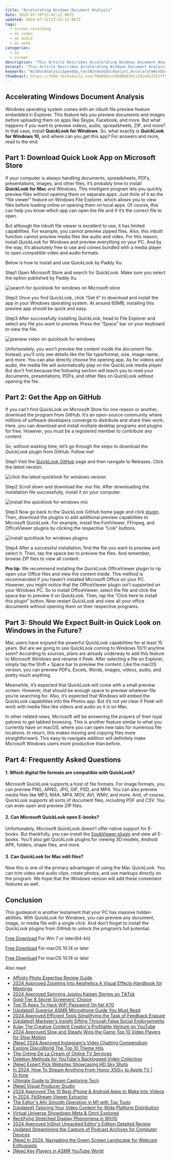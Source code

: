 ```yaml
---
title: "Accelerating Windows Document Analysis"
date: 2024-07-10T23:42:12.067Z
updated: 2024-07-11T23:42:12.067Z
tags: 
  - screen-recording
  - ai video
  - ai audio
  - ai auto
categories: 
  - ai
  - screen
description: "This Article Describes Accelerating Windows Document Analysis"
excerpt: "This Article Describes Accelerating Windows Document Analysis"
keywords: "WinDocAnalysisSpeedUp,FastWindowsDocAnalyst,AccelarateWinDocAnalyze,QuickWindowsDocExamine,BoostedWindowsDocumentEval,WindowsDocAnalyzerFastTrack,RapidWindowsDocScrutiny"
thumbnail: https://thmb.techidaily.com/f6689b1ce3b098830c1181e612252ff5b928460b4d7d4122dbd300e015bd5d6c.jpg
---
```


## Accelerating Windows Document Analysis

Windows operating system comes with an inbuilt file preview feature embedded in Explorer. This feature lets you preview documents and images before uploading them on apps like Skype, Facebook, and more. But what happens if you want to preview videos, audio, spreadsheets, ZIP, and more? In that case, install **QuickLook for Windows**. So, what exactly is **QuickLook for Windows 10,** and where can you get this app? For answers and more, read to the end.

## Part 1: Download Quick Look App on Microsoft Store

If your computer is always handling documents, spreadsheets, PDFs, presentations, images, and other files, it’s probably time to install **QuickLook for Mac** and Windows. This intelligent program lets you quickly preview files without opening them on separate apps. Just think of it as the “file viewer” feature on Windows File Explorer, which allows you to view files before loading online or opening them on local apps. Of course, this can help you know which app can open the file and if it’s the correct file to open.

But although the inbuilt file viewer is excellent to use, it has limited capabilities. For example, you cannot preview zipped files. Also, this inbuilt function cannot preview media files like audio and video. For this reason, install QuickLook for Windows and preview everything on your PC. And by the way, it’s absolutely free to use and comes bundled with a media player to open compatible video and audio formats.

Below is how to install and use QuickLook by Paddy Xu:

Step1 Open Microsoft Store and search for QuickLook. Make sure you select the option published by Paddy Xu.

![search for quicklook for windows on Microsoft store](https://images.wondershare.com/filmora/article-images/2022/09/quicklook-for-windows-1.jpg)

Step2 Once you find QuickLook, click “Get it” to download and install the app in your Windows operating system. At around 60MB, installing this preview app should be quick and easy.

Step3 After successfully installing QuickLook, head to File Explorer and select any file you want to preview. Press the “Space” bar on your keyboard to view the file.

![preview video on quicklook for windows](https://images.wondershare.com/filmora/article-images/2022/09/quicklook-for-windows-2.jpg)

Unfortunately, you won’t preview the content inside the document file. Instead, you’ll only see details like the file type/format, size, image name, and more. You can also directly choose the opening app. As for videos and audio, the media file will automatically play on the QuickLook media player. But don’t fret because the following section will teach you to read your documents, presentations, PDFs, and other files on QuickLook without opening the file.

## Part 2: Get the App on GitHub

If you can’t find QuickLook on Microsoft Store for one reason or another, download the program from GitHub. It’s an open-source community where millions of software developers converge to distribute and share their work. Here, you can download and install multiple desktop programs and plugins for free. However, you must be a registered member to contribute any content.

So, without wasting time, let’s go through the steps to download the QuickLook plugin from GitHub. Follow me!

Step1 Visit the [QuickLook GitHub](https://github.com/QL-Win/QuickLook) page and then navigate to Releases. Click the latest version.

![click the latest quicklook for windows version](https://images.wondershare.com/filmora/article-images/2022/09/quicklook-for-windows-3.jpg)

Step2 Scroll down and download the .msi file. After downloading the installation file successfully, install it on your computer.

![install the quicklook for windows msi](https://images.wondershare.com/filmora/article-images/2022/09/quicklook-for-windows-4.jpg)

Step3 Now go back to the QuickLook GitHub home page and click [plugin](https://github.com/QL-Win/QuickLook/wiki/Available-Plugins). Then, download the plugins to add additional preview capabilities to Microsoft QuickLook. For example, install the FontViewer, FFmpeg, and OfficeViewer plugins by clicking the respective “Link” buttons.

![install quicklook for windows plugins](https://images.wondershare.com/filmora/article-images/2022/09/quicklook-for-windows-5.jpg)

Step4 After a successful installation, find the file you want to preview and select it. Then, tap the space bar to preview the files. And remember, browse ZIP files to view all content.

**Pro tip**: We recommend installing the QuickLook OfficeViewer plugin to rip open your Office files and view the content inside. This method is recommended if you haven’t installed Microsoft Office on your PC. However, you might notice that the OfficeViewer plugin isn’t supported on your Windows PC. So to install OfficeViewer, select the file and click the space bar to preview it on QuickLook. Then, tap the “Click here to install this plugin” button. Now restart QuickLook and view all your office documents without opening them on their respective programs.

## Part 3: Should We Expect Built-in Quick Look on Windows in the Future?

Mac users have enjoyed the powerful QuickLook capabilities for at least 15 years. But are we going to see QuickLook coming to Windows 10/11 anytime soon? According to sources, plans are already underway to add this feature to Microsoft Windows and rename it Peek. After selecting a file on Explorer, simply tap the Shift + Space bar to preview the content. Like the macOS version, you can preview PDFs, Excels, Words, images, videos, audio, and pretty much anything.

Meanwhile, it’s expected that QuickLook will come with a small preview screen. However, that should be enough space to preview whatever file you’re searching for. Also, it’s expected that Windows will embed the QuickLook capabilities into the Photos app. But it’s not yet clear if Peek will work with media files like videos and audio as it is on Mac.

In other related news, Microsoft will be answering the prayers of their loyal patrons to get tabbed browsing. This is another feature similar to what you currently have on macOS, where you can open new tabs for numerous file locations. In return, this makes moving and copying files more straightforward. This easy-to-navigate addition will definitely make Microsoft Windows users more productive than before.

## Part 4: Frequently Asked Questions

#### 1\. Which digital file formats are compatible with QuickLook?

Microsoft QuickLook supports a host of file formats. For image formats, you can preview PNG, APNG, JPG, GIF, PSD, and MP4\. You can also preview media files like MP3, M4A, MP4, MOV, AVI, WMV, and more. And, of course, QuickLook supports all sorts of document files, including PDF and CSV. You can even open and preview ZIP files.

#### 2\. Can Microsoft QuickLook open E-books?

Unfortunately, Microsoft QuickLook doesn’t offer native support for E-books. But thankfully, you can install the [EpubViewer plugin](https://github.com/QL-Win/QuickLook.Plugin.EpubViewer/releases) and view all E-books. You’ll also get QuickLook plugins for viewing 3D models, Android APK, folders, shape files, and more.

#### 3\. Can QuickLook for Mac edit files?

Now this is one of the primary advantages of using the Mac QuickLook. You can trim video and audio clips, rotate photos, and use markups directly on the program. We hope that the Windows version will add these convenient features as well.

## Conclusion

This guidepost is another testament that your PC has massive hidden abilities. With QuickLook for Windows, you can preview any document, image, or media file with a single click. And don’t forget to install the QuickLook plugins from GitHub to unlock the program’s full potential.

[Free Download](https://tools.techidaily.com/wondershare/filmora/download/) For Win 7 or later(64-bit)

[Free Download](https://tools.techidaily.com/wondershare/filmora/download/) For macOS 10.14 or later

[Free Download](https://tools.techidaily.com/wondershare/filmora/download/) For macOS 10.14 or later

<ins class="adsbygoogle"
     style="display:block"
     data-ad-format="autorelaxed"
     data-ad-client="ca-pub-7571918770474297"
     data-ad-slot="1223367746"></ins>

<ins class="adsbygoogle"
     style="display:block"
     data-ad-format="autorelaxed"
     data-ad-client="ca-pub-7571918770474297"
     data-ad-slot="1223367746"></ins>



<ins class="adsbygoogle"
     style="display:block"
     data-ad-client="ca-pub-7571918770474297"
     data-ad-slot="8358498916"
     data-ad-format="auto"
     data-full-width-responsive="true"></ins>


<span class="atpl-alsoreadstyle">Also read:</span>
<div><ul>
<li><a href="https://article-tips.techidaily.com/affinity-photo-expertise-review-guide/"><u>Affinity Photo Expertise Review Guide</u></a></li>
<li><a href="https://article-tips.techidaily.com/2024-approved-zooming-into-aesthetics-a-visual-effects-handbook-for-meetings/"><u>2024 Approved  Zooming Into Aesthetics  A Visual Effects Handbook for Meetings</u></a></li>
<li><a href="https://tiktok-video-recordings.techidaily.com/2024-approved-spinning-jujutsu-kaisen-stories-on-tiktok/"><u>2024 Approved  Spinning Jujutsu Kaisen Stories on TikTok</u></a></li>
<li><a href="https://facebook-video-content.techidaily.com/gold-tier-8-secret-screeners-choice/"><u>Gold-Tier 8 Secret Screeners' Choice</u></a></li>
<li><a href="https://unlock-android.techidaily.com/top-15-apps-to-hack-wifi-password-on-itel-a70-by-drfone-android/"><u>Top 15 Apps To Hack WiFi Password On Itel A70</u></a></li>
<li><a href="https://facebook-video-share.techidaily.com/updated-superior-asmr-microphone-guide-you-must-read/"><u>[Updated] Superior ASMR Microphone Guide You Must Read</u></a></li>
<li><a href="https://youtube-videos.techidaily.com/2024-approved-efficient-tools-simplifying-the-task-of-feedback-erasure/"><u>2024 Approved  Efficient Tools  Simplifying the Task of Feedback Erasure</u></a></li>
<li><a href="https://facebook-clips.techidaily.com/updated-marketers-insight-sifting-through-false-social-endorsements/"><u>[Updated] Marketer’s Insight  Sifting Through False Social Endorsements</u></a></li>
<li><a href="https://youtube-videos.techidaily.com/ajay-the-creative-content-creators-profitable-venture-on-youtube/"><u>AJay  The Creative Content Creator's Profitable Venture on YouTube</u></a></li>
<li><a href="https://video-creation-software.techidaily.com/2024-approved-slow-and-steady-wins-the-game-top-10-video-players-for-slow-motion/"><u>2024 Approved Slow and Steady Wins the Game Top 10 Video Players for Slow Motion</u></a></li>
<li><a href="https://instagram-video-recordings.techidaily.com/new-2024-approved-instagrams-video-chatting-compendium/"><u>[New] 2024 Approved  Instagram's Video Chatting Compendium</u></a></li>
<li><a href="https://discord-videos.techidaily.com/explore-discoworld-the-top-10-theme-hits/"><u>Explore DiscoWorld  The Top 10 Theme Hits</u></a></li>
<li><a href="https://extra-hints.techidaily.com/the-creme-de-la-cream-of-online-tv-services/"><u>The Crème De La Cream of Online TV Services</u></a></li>
<li><a href="https://youtube-data.techidaily.com/ion-methods-for-youtubes-backlogged-video-collection/"><u>Deletion Methods for YouTube's Backlogged Video Collection</u></a></li>
<li><a href="https://some-knowledge.techidaily.com/new-expert-pick-websites-showcasing-hd-sky-shots/"><u>[New] Expert Pick  Websites Showcasing HD Sky Shots</u></a></li>
<li><a href="https://screen-mirror.techidaily.com/in-2024-how-to-stream-anything-from-honor-x50iplus-to-apple-tv-drfone-by-drfone-android/"><u>In 2024, How To Stream Anything From Honor X50i+ to Apple TV | Dr.fone</u></a></li>
<li><a href="https://on-screen-recording.techidaily.com/ultimate-guide-to-stream-capturing-tech/"><u>Ultimate Guide to Stream Capturing Tech</u></a></li>
<li><a href="https://facebook-video-share.techidaily.com/new-visual-producer-studio/"><u>[New] Visual Producer Studio</u></a></li>
<li><a href="https://youtube-data.techidaily.com/approved-the-10-best-iphone-and-android-apps-to-make-into-videos/"><u>2024 Approved  The 10 Best iPhone & Android Apps to Make Into Videos</u></a></li>
<li><a href="https://facebook-clips.techidaily.com/in-2024-fbstream-viewer-extractor/"><u>In 2024, FbStream Viewer Extractor</u></a></li>
<li><a href="https://extra-lessons.techidaily.com/the-editors-ally-smooth-operation-in-m1-with-top-tools/"><u>The Editor's Ally  Smooth Operation in M1 with Top Tools</u></a></li>
<li><a href="https://facebook-video-footage.techidaily.com/updated-tailoring-your-video-content-for-wide-platform-distribution/"><u>[Updated] Tailoring Your Video Content for Wide Platform Distribution</u></a></li>
<li><a href="https://extra-information.techidaily.com/virtual-universe-showdown-meta-and-omni-explored/"><u>Virtual Universe Showdown  Meta & Omni Explored</u></a></li>
<li><a href="https://graphic-issues.techidaily.com/rectifying-stretched-display-phenomena-in-win10/"><u>Rectifying Stretched Display Phenomena in Win10</u></a></li>
<li><a href="https://extra-guidance.techidaily.com/2024-approved-inshot-unpacked-editors-edition-detailed-review/"><u>2024 Approved  InShot Unpacked  Editor's Edition Detailed Review</u></a></li>
<li><a href="https://audio-editing.techidaily.com/updated-streamlining-the-capture-of-podcast-archives-for-computer-devices/"><u>Updated Streamlining the Capture of Podcast Archives for Computer Devices</u></a></li>
<li><a href="https://vp-tips.techidaily.com/new-in-2024-navigating-the-green-screen-landscape-for-webcam-enthusiasts/"><u>[New] In 2024, Navigating the Green Screen Landscape for Webcam Enthusiasts</u></a></li>
<li><a href="https://youtube-web.techidaily.com/ey-players-in-asmr-youtube-world/"><u>[New] Key Players in ASMR YouTube World</u></a></li>
</ul></div>
